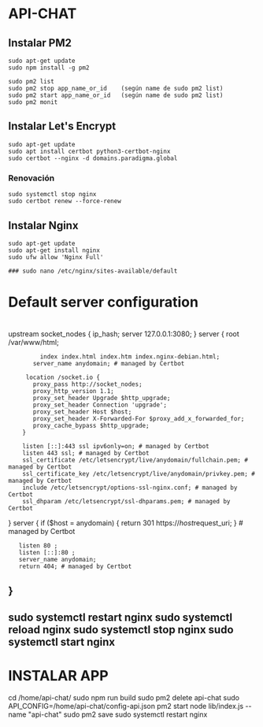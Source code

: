 # API-CHAT

## Instalar PM2

```
sudo apt-get update
sudo npm install -g pm2
```

```
sudo pm2 list
sudo pm2 stop app_name_or_id    (según name de sudo pm2 list)
sudo pm2 start app_name_or_id   (según name de sudo pm2 list)
sudo pm2 monit
```

## Instalar Let's Encrypt

```
sudo apt-get update
sudo apt install certbot python3-certbot-nginx
sudo certbot --nginx -d domains.paradigma.global
```

### Renovación

```
sudo systemctl stop nginx
sudo certbot renew --force-renew
```

## Instalar Nginx

```
sudo apt-get update
sudo apt-get install nginx
sudo ufw allow 'Nginx Full'
```

```
### sudo nano /etc/nginx/sites-available/default
```

# Default server configuration
#
upstream socket_nodes {
  ip_hash;
  server 127.0.0.1:3080;
}
server {
			 root /var/www/html;

			 index index.html index.htm index.nginx-debian.html;
		   server_name anydomain; # managed by Certbot

	     location /socket.io {
           proxy_pass http://socket_nodes;
           proxy_http_version 1.1;
           proxy_set_header Upgrade $http_upgrade;
           proxy_set_header Connection 'upgrade';
           proxy_set_header Host $host;
           proxy_set_header X-Forwarded-For $proxy_add_x_forwarded_for;
           proxy_cache_bypass $http_upgrade;
        }

        listen [::]:443 ssl ipv6only=on; # managed by Certbot
        listen 443 ssl; # managed by Certbot
        ssl_certificate /etc/letsencrypt/live/anydomain/fullchain.pem; # managed by Certbot
        ssl_certificate_key /etc/letsencrypt/live/anydomain/privkey.pem; # managed by Certbot
        include /etc/letsencrypt/options-ssl-nginx.conf; # managed by Certbot
        ssl_dhparam /etc/letsencrypt/ssl-dhparams.pem; # managed by Certbot
}
server {
       if ($host = anydomain) {
          return 301 https://$host$request_uri;
       } # managed by Certbot

       listen 80 ;
       listen [::]:80 ;
       server_name anydomain;
       return 404; # managed by Certbot
}
---------------------------------------------------------------------------------------------
sudo systemctl restart nginx
sudo systemctl reload nginx
sudo systemctl stop nginx
sudo systemctl start nginx
---------------------------------------------------------------------------------------------

# INSTALAR APP
cd /home/api-chat/
sudo npm run build
sudo pm2 delete api-chat
sudo API_CONFIG=/home/api-chat/config-api.json pm2 start node lib/index.js --name "api-chat"
sudo pm2 save
sudo systemctl restart nginx

